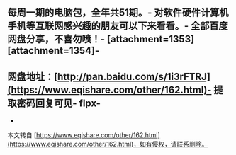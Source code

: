 **每周一期的电脑包，全年共51期。**-
**对软件硬件计算机手机等互联网感兴趣的朋友可以下来看看。**-
**全部百度网盘分享，不喜勿喷！**-
\[attachment=1353\]\[attachment=1354\]-
-
网盘地址：[http://pan.baidu.com/s/1i3rFTRJ](https://www.eqishare.com/other/162.html)-
提取密码回复可见-
flpx-
-

-

本文转自 [https://www.eqishare.com/other/162.html](https://www.eqishare.com/other/162.html)，如有侵权，请联系删除。